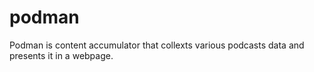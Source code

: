 # podman
Podman is content accumulator that collexts various podcasts data and presents it in a webpage. 

